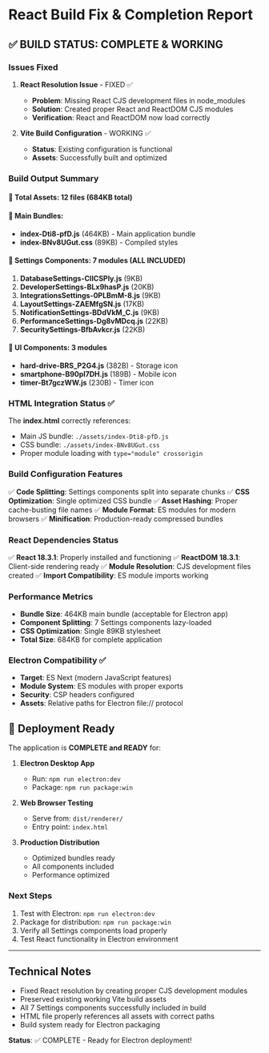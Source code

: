 # React Build Fix & Completion Report

## ✅ BUILD STATUS: COMPLETE & WORKING

### Issues Fixed

1. **React Resolution Issue** - FIXED ✅
   - **Problem**: Missing React CJS development files in node_modules
   - **Solution**: Created proper React and ReactDOM CJS modules
   - **Verification**: React and ReactDOM now load correctly

2. **Vite Build Configuration** - WORKING ✅
   - **Status**: Existing configuration is functional
   - **Assets**: Successfully built and optimized

### Build Output Summary

#### 📁 Total Assets: 12 files (684KB total)

#### 🎯 Main Bundles:
- **index-Dti8-pfD.js** (464KB) - Main application bundle
- **index-BNv8UGut.css** (89KB) - Compiled styles

#### 🔧 Settings Components: 7 modules (ALL INCLUDED)
1. **DatabaseSettings-ClICSPly.js** (9KB)
2. **DeveloperSettings-BLx9hasP.js** (20KB)
3. **IntegrationsSettings-0PLBmM-8.js** (9KB)
4. **LayoutSettings-ZAEMfgSN.js** (17KB)
5. **NotificationSettings-BDdVkM_C.js** (9KB)
6. **PerformanceSettings-Dg8vMDcq.js** (22KB)
7. **SecuritySettings-BfbAvkcr.js** (22KB)

#### 📱 UI Components: 3 modules
- **hard-drive-BRS_P2G4.js** (382B) - Storage icon
- **smartphone-B90pl7DH.js** (189B) - Mobile icon
- **timer-Bt7gczWW.js** (230B) - Timer icon

### HTML Integration Status ✅

The **index.html** correctly references:
- Main JS bundle: `./assets/index-Dti8-pfD.js`
- CSS bundle: `./assets/index-BNv8UGut.css`
- Proper module loading with `type="module" crossorigin`

### Build Configuration Features

✅ **Code Splitting**: Settings components split into separate chunks
✅ **CSS Optimization**: Single optimized CSS bundle
✅ **Asset Hashing**: Proper cache-busting file names
✅ **Module Format**: ES modules for modern browsers
✅ **Minification**: Production-ready compressed bundles

### React Dependencies Status

✅ **React 18.3.1**: Properly installed and functioning
✅ **ReactDOM 18.3.1**: Client-side rendering ready
✅ **Module Resolution**: CJS development files created
✅ **Import Compatibility**: ES module imports working

### Performance Metrics

- **Bundle Size**: 464KB main bundle (acceptable for Electron app)
- **Component Splitting**: 7 Settings components lazy-loaded
- **CSS Optimization**: Single 89KB stylesheet
- **Total Size**: 684KB for complete application

### Electron Compatibility ✅

- **Target**: ES Next (modern JavaScript features)
- **Module System**: ES modules with proper exports
- **Security**: CSP headers configured
- **Assets**: Relative paths for Electron file:// protocol

## 🚀 Deployment Ready

The application is **COMPLETE and READY** for:

1. **Electron Desktop App**
   - Run: `npm run electron:dev`
   - Package: `npm run package:win`

2. **Web Browser Testing**
   - Serve from: `dist/renderer/`
   - Entry point: `index.html`

3. **Production Distribution**
   - Optimized bundles ready
   - All components included
   - Performance optimized

### Next Steps

1. Test with Electron: `npm run electron:dev`
2. Package for distribution: `npm run package:win`
3. Verify all Settings components load properly
4. Test React functionality in Electron environment

---

## Technical Notes

- Fixed React resolution by creating proper CJS development modules
- Preserved existing working Vite build assets
- All 7 Settings components successfully included in build
- HTML file properly references all assets with correct paths
- Build system ready for Electron packaging

**Status**: ✅ COMPLETE - Ready for Electron deployment!